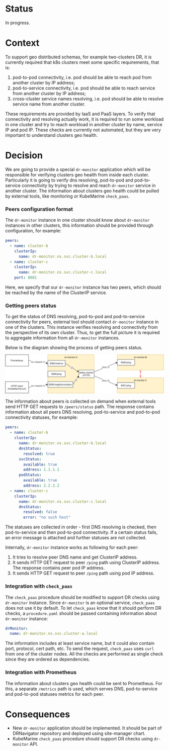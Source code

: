 # Status

In progress.

# Context

To support geo distributed schemas, for example two-clusters DR, it is currently required that k8s clusters 
meet some specific requirements, that is:
1. pod-to-pod connectivity, i.e. pod should be able to reach pod from another cluster by IP address;
2. pod-to-service connectivity, i.e. pod should be able to reach service from another cluster by IP address;
3. cross-cluster service names resolving, i.e. pod should be able to resolve service name from another cluster.

These requirements are provided by IaaS and PaaS layers.
To verify that connectivity and resolving actually work, it is required to 
run some workload in one cluster and try to reach workload in another cluster by name, service IP and pod IP.
These checks are currently not automated, but they are very important to understand clusters geo health.

# Decision

We are going to provide a special `dr-monitor` application which will be responsible for verifying clusters geo health 
from inside each cluster. Particularly it is going to verify dns resolving, pod-to-pod and pod-to-service connectivity
by trying to resolve and reach `dr-monitor` service in another cluster. 
The information about clusters geo health could be pulled by external tools, like monitoring or KubeMarine `check_paas`.

### Peers configuration format
The `dr-monitor` instance in one cluster should know about `dr-monitor` instances in other clusters, 
this information should be provided through configuration, for example:
```yaml
peers:
  - name: cluster-b
    clusterIp:
      name: dr-monitor.ns.svc.cluster-b.local
  - name: cluster-c
    clusterIp:
      name: dr-monitor.ns.svc.cluster-c.local
    port: 8081
```
Here, we specify that our `dr-monitor` instance has two peers, 
which should be reached by the name of the ClusterIP service.

### Getting peers status
To get the status of DNS resolving, pod-to-pod and pod-to-service connectivity for peers, external tool should
contact `dr-monitor` instance in one of the clusters. This instance verifies resolving and connectivity from the
perspective of its own cluster. Thus, to get the full picture it is required to aggregate information
from all `dr-monitor` instances.

Below is the diagram showing the process of getting peers status.

![](../images/dr-monitor.png)

The information about peers is collected on demand when external tools 
send HTTP GET requests to `/peers/status` path. 
The response contains information about all peers DNS resolving, pod-to-service and pod-to-pod connectivity statuses,
for example:
```yaml
peers:
  - name: cluster-b
    clusterIp:
      name: dr-monitor.ns.svc.cluster-b.local
      dnsStatus:
        resolved: true
      svcStatus:
        available: true
        address: 1.1.1.1
      podStatus:
        available: true
        address: 2.2.2.2
  - name: cluster-c
    clusterIp:
      name: dr-monitor.ns.svc.cluster-c.local
      dnsStatus:
        resolved: false
        error: "no such host"
```
The statuses are collected in order - first DNS resolving is checked, then pod-to-service and then pod-to-pod
connectivity. If a certain status fails, an error message is attached and further statuses are not collected.

Internally, `dr-monitor` instance works as following for each peer:
1. It tries to resolve peer DNS name and get ClusterIP address.
2. It sends HTTP GET request to peer `/ping` path using ClusterIP address. 
The response contains peer pod IP address.
3. It sends HTTP GET request to peer `/ping` path using pod IP address.

### Integration with `check_paas`
The `check_paas` procedure should be modified to support DR checks using `dr-monitor` instance. 
Since `dr-monitor` is an optional service, `check_paas` does not use it by default.
To let `check_paas` know that it should perform DR checks, a `procedure.yaml` should be passed
containing information about `dr-monitor` instance:
```yaml
drMonitor:
  name: dr-monitor.ns.svc.cluster-a.local
```
The information includes at least service name, but it could also contain port, protocol, cert path, etc.
To send the request, `check_paas` uses `curl` from one of the cluster nodes. 
All the checks are performed as single check since they are ordered as dependencies.

### Integration with Prometheus
The information about clusters geo health could be sent to Prometheus. For this, a separate `/metrics` path is used,
which serves DNS, pod-to-service and pod-to-pod statuses metrics for each peer.

# Consequences

* New `dr-monitor` application should be implemented. It should be part of DRNavigator repository and deployed using site-manager chart.
* KubeMarine `check_paas` procedure should support DR checks using `dr-monitor` API.